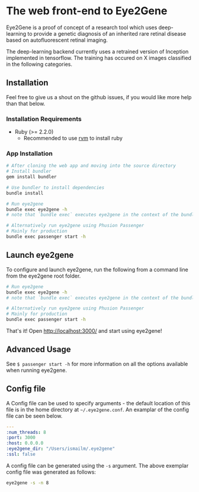 # The web front-end to Eye2Gene

Eye2Gene is a proof of concept of a research tool which uses deep-learning to provide a genetic diagnosis of an inherited rare retinal disease based on autofluorescent retinal imaging.

The deep-learning backend currently uses a retrained version of Inception implemented in tensorflow.
The training has occured on X images classified in the following categories.

## Installation

Feel free to give us a shout on the github issues, if you would like more help than that below.

### Installation Requirements

* Ruby (>= 2.2.0)
  * Recommended to use [rvm](https://rvm.io/rvm/install) to install ruby

### App Installation

```bash
# After cloning the web app and moving into the source directory
# Install bundler
gem install bundler

# Use bundler to install dependencies
bundle install

# Run eye2gene
bundle exec eye2gene -h
# note that `bundle exec` executes eye2gene in the context of the bundle

# Alternatively run eye2gene using Phusion Passenger
# Mainly for production
bundle exec passenger start -h
```

## Launch eye2gene

To configure and launch eye2gene, run the following from a command line from the eye2gene root folder.

```bash
# Run eye2gene
bundle exec eye2gene -h
# note that `bundle exec` executes eye2gene in the context of the bundle

# Alternatively run eye2gene using Phusion Passenger
# Mainly for production
bundle exec passenger start -h
```

That's it! Open [http://localhost:3000/](http://localhost:3000/) and start using eye2gene!

## Advanced Usage

See `$ passenger start -h` for more information on all the options available when running eye2gene.

## Config file

A Config file can be used to specify arguments - the default location of this file is in the home directory at `~/.eye2gene.conf`. An examplar of the config file can be seen below.

```yaml
---
:num_threads: 8
:port: 3000
:host: 0.0.0.0
:eye2gene_dir: "/Users/ismailm/.eye2gene"
:ssl: false
```

A config file can be generated using the `-s` argument. The above exemplar config file was generated as follows:

```bash
eye2gene -s -n 8
```
